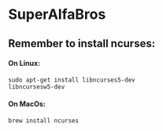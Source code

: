 # SuperAlfaBros

## Remember to install ncurses: <br/>
#### On Linux:<br/>
<code>sudo apt-get install libncurses5-dev libncursesw5-dev</code><br/>
#### On MacOs:<br/>
<code>brew install ncurses</code><br/>
